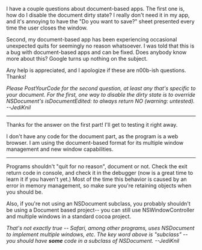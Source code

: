 

I have a couple questions about document-based apps. The first one is, how do I disable the document dirty state? I really don't need it in my app, and it's annoying to have the "Do you want to save?" sheet presented every time the user closes the window.

Second, my document-based app has been experiencing occasional unexpected quits for seemingly no reason whatsoever. I was told that this is a bug with document-based apps and can be fixed. Does anybody know more about this? Google turns up nothing on the subject.

Any help is appreciated, and I apologize if these are n00b-ish questions. Thanks!

*Please PostYourCode for the second question, at least any that's specific to your document. For the first, one way to disable the dirty state is to override NSDocument's     isDocumentEdited: to always return     NO (warning: untested). --JediKnil*

----

Thanks for the answer on the first part! I'll get to testing it right away.

I don't have any code for the document part, as the program is a web browser. I am using the document-based format for its multiple window management and new window capabilities.

----

Programs shouldn't "quit for no reason", document or not. Check the exit return code in console, and check it in the debugger (now is a great time to learn it if you haven't yet.) Most of the time this behavior is caused by an error in memory management, so make sure you're retaining objects when you should be.

Also, if you're not using an NSDocument subclass, you probably shouldn't be using a Document based project-- you can still use NSWindowController and multiple windows in a standard cocoa project.

*That's not exactly true -- Safari, among other programs, uses NSDocument to implement multiple windows, etc. The key word above is "subclass" -- you should have **some** code in a subclass of NSDocument. --JediKnil*

